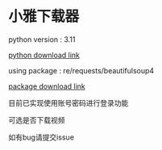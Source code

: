 # 小雅下载器

python version : 3.11

[python download link](https://www.python.org/downloads/)

using package : re/requests/beautifulsoup4

[package download link](https://pypi.org/)

目前已实现使用账号密码进行登录功能

可选是否下载视频

如有bug请提交issue